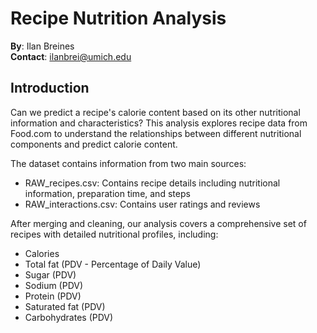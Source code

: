 # Recipe Nutrition Analysis

**By**: Ilan Breines  
**Contact**: ilanbrei@umich.edu

## Introduction

Can we predict a recipe's calorie content based on its other nutritional information and characteristics? This analysis explores recipe data from Food.com to understand the relationships between different nutritional components and predict calorie content.

The dataset contains information from two main sources:
- RAW_recipes.csv: Contains recipe details including nutritional information, preparation time, and steps
- RAW_interactions.csv: Contains user ratings and reviews

After merging and cleaning, our analysis covers a comprehensive set of recipes with detailed nutritional profiles, including:
- Calories
- Total fat (PDV - Percentage of Daily Value)
- Sugar (PDV)
- Sodium (PDV)
- Protein (PDV)
- Saturated fat (PDV)
- Carbohydrates (PDV)
